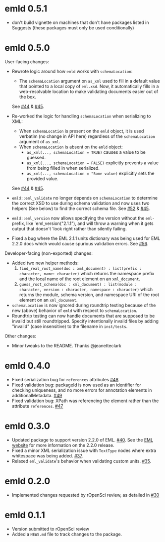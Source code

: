 # emld 0.5.1

- don't build vignette on machines that don't have packages listed in Suggests
  (these packages must only be used conditionally)

# emld 0.5.0

User-facing changes:

- Rewrote logic around how `emld` works with `schemaLocation`:
  - The `schemaLocation` argument on `as_xml` used to fill in a default value that pointed to a local copy of `eml.xsd`. Now, it automatically fills in a web-resolvable location to make validating documents easier out of the box. 
  
  See [#44](https://github.com/ropensci/emld/issues/44) & [#45](https://github.com/ropensci/emld/issues/45).

- Re-worked the logic for handling `schemaLocation` when serializing to XML:
  - When `schemaLocation` is present on the `emld` object, it is used verbatim (no change in API here) regardless of the `schemaLocation` argument of `as_xml`.
  - When `schemaLocation` is absent on the `emld` object:
    - `as_xml(..., schemaLocation = TRUE)` causes a value to be guessed.
    - `as_xml(..., schemaLocation = FALSE)` explicitly prevents a value from being filled in when serialized.
    - `as_xml(..., schemaLocation = "Some value)` explicitly sets the provided value.

  See [#44](https://github.com/ropensci/emld/issues/44) & [#45](https://github.com/ropensci/emld/issues/45).

- `emld::eml_validate` no longer depends on `schemaLocation` to determine the correct XSD to use during schema validation and now uses two helpers (See below) to find the correct schema file. See [#52](https://github.com/ropensci/emld/issues/44) & [#45](https://github.com/ropensci/emld/issues/53).
- `emld::eml_version` now allows specifying the version without the `eml-` prefix, like `eml_version("2.1.1"), and will throw a warning when it gets output that doesn't 'look right rather than silently failing.
- Fixed a bug where the EML 2.1.1 units dictionary was being used for EML 2.2.0 docs which would cause spurious validation errors. See [#56](https://github.com/ropensci/emld/issues/56).

Developer-facing (non-exported) changes:

- Added two new helper methods:
  1. `find_real_root_name(doc : xml_document) : list(prefix : character, name: character)` which returns the namespace prefix and the local name of the root element on an `xml_document`.
  2. `guess_root_schema(doc : xml_document) : list(module : character, version : character, namespace : character)` which returns the module, schema version, and namespace URI of the root element on an `xml_document`.
- `schemaLocation` is now ignored during roundtrip testing because of the new (above) behavior of `emld` with respect to `schemaLocation`.
- Roundtrip testing can now handle documents that are supposed to be invalid but still roundtripped. Specify intentionally invalid files by adding "invalid" (case insensitive) to the filename in `inst/tests`.

Other changes:

- Minor tweaks to the README. Thanks @jeanetteclark

# emld 0.4.0

- Fixed serialization bug for `references` attributes [#48](https://github.com/ropensci/emld/issues/48)
- Fixed validation bug: packageId is now used as an identifier for checking uniqueness, and no more errors for annotation elements in additionalMetadata. [#49](https://github.com/ropensci/emld/pull/49)
- Fixed validation bug: XPath was referencing the element rather than the attribute `references`. [#47](https://github.com/ropensci/emld/pull/47)

# emld 0.3.0

- Updated package to support version 2.2.0 of EML. [#40](https://github.com/ropensci/emld/pull/40). See the [EML website](https://eml.ecoinformatics.org/whats-new-in-eml-2-2-0.html) for more information on the 2.2.0 release.
- Fixed a minor XML serialization issue with `TextType` nodes where extra whitespace was being added. [#37](https://github.com/ropensci/emld/pull/37).
- Relaxed `eml_validate`'s behavior when validating custom units. [#35](https://github.com/ropensci/emld/pull/35).

# emld 0.2.0

* Implemented changes requested by rOpenSci review, as detailed in 
  [#30](https://github.com/ropensci/emld/pull/30)

# emld 0.1.1

* Version submitted to rOpenSci review
* Added a `NEWS.md` file to track changes to the package.
